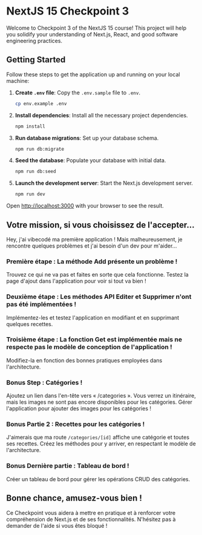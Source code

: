 # NextJS 15 Checkpoint 3

Welcome to Checkpoint 3 of the NextJS 15 course! This project will help you solidify your understanding of Next.js, React, and good software engineering practices.

## Getting Started

Follow these steps to get the application up and running on your local machine:

1.  **Create `.env` file**: Copy the `.env.sample` file to `.env`.

    ```bash
    cp env.example .env
    ```

2.  **Install dependencies**: Install all the necessary project dependencies.

    ```bash
    npm install
    ```

3.  **Run database migrations**: Set up your database schema.

    ```bash
    npm run db:migrate
    ```

4.  **Seed the database**: Populate your database with initial data.

    ```bash
    npm run db:seed
    ```

5.  **Launch the development server**: Start the Next.js development server.
    ```bash
    npm run dev
    ```

Open [http://localhost:3000](http://localhost:3000) with your browser to see the result.

## Votre mission, si vous choisissez de l'accepter...

Hey, j'ai vibecodé ma première application ! Mais malheureusement, je rencontre quelques problèmes et j'ai besoin d'un dev pour m'aider...

### Première étape : La méthode Add présente un problème !

Trouvez ce qui ne va pas et faites en sorte que cela fonctionne. Testez la page d'ajout dans l'application pour voir si tout va bien !

### Deuxième étape : Les méthodes API Editer et Supprimer n'ont pas été implémentées !

Implémentez-les et testez l'application en modifiant et en supprimant quelques recettes.

### Troisième étape : La fonction Get est implémentée mais ne respecte pas le modèle de conception de l'application !

Modifiez-la en fonction des bonnes pratiques employées dans l'architecture.

### Bonus Step : Catégories !

Ajoutez un lien dans l'en-tête vers « /categories ». Vous verrez un itinéraire, mais les images ne sont pas encore disponibles pour les catégories. Gérer l'application pour ajouter des images pour les catégories !

### Bonus Partie 2 : Recettes pour les catégories !

J'aimerais que ma route `/categories/[id]` affiche une catégorie et toutes ses recettes. Créez les méthodes pour y arriver, en respectant le modèle de l'architecture.

### Bonus Dernière partie : Tableau de bord !

Créer un tableau de bord pour gérer les opérations CRUD des catégories.

## Bonne chance, amusez-vous bien !

Ce Checkpoint vous aidera à mettre en pratique et à renforcer votre compréhension de Next.js et de ses fonctionnalités. N'hésitez pas à demander de l'aide si vous êtes bloqué !
